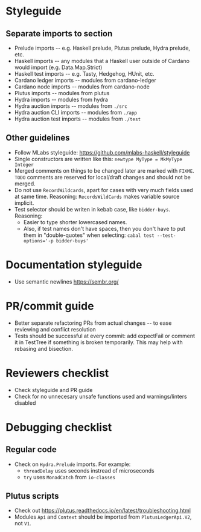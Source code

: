 # Styleguide

## Separate imports to section

* Prelude imports -- e.g. Haskell prelude, Plutus prelude, Hydra prelude, etc.
* Haskell imports -- any modules that a Haskell user outside of Cardano would import
  (e.g. Data.Map.Strict)
* Haskell test imports -- e.g. Tasty, Hedgehog, HUnit, etc.
* Cardano ledger imports -- modules from cardano-ledger
* Cardano node imports -- modules from cardano-node
* Plutus imports -- modules from plutus
* Hydra imports -- modules from hydra
* Hydra auction imports -- modules from `./src`
* Hydra auction CLI imports -- modules from `./app`
* Hydra auction test imports -- modules from `./test`

## Other guidelines

* Follow MLabs styleguide: https://github.com/mlabs-haskell/styleguide
* Single constructors are written like this:
  `newtype MyType = MkMyType Integer`
* Merged comments on things to be changed later are marked with `FIXME`.
  `TODO` comments are reserved for local/draft changes and should not be merged.
* Do not use `RecordWildcards`,
  apart for cases with very much fields used at same time.
  Reasoning: `RecordsWildCards` makes variable source implicit.
* Test selector should be writen in kebab case, like `bidder-buys`.
  Reasoning:
    * Easier to type shorter lowercased names.
    * Also, if test names don't have spaces,
    then you don't have to put them in "double-quotes" when selecting:
    `cabal test --test-options='-p bidder-buys'`

# Documentation styleguide

* Use semantic newlines https://sembr.org/

# PR/commit guide

* Better separate refactoring PRs from actual changes
  -- to ease reviewing and conflict resolution
* Tests should be successful at every commit:
  add expectFail or comment it in TestTree if something is broken temporarily.
  This may help with rebasing and bisection.

# Reviewers checklist

* Check styleguide and PR guide
* Check for no unnecesary unsafe functions used and warnings/linters disabled

# Debugging checklist

## Regular code

* Check on `Hydra.Prelude` imports. For example:
  * `threadDelay` uses seconds instread of microseconds
  * `try` uses `MonadCatch` from `io-classes`

## Plutus scripts

* Check out https://plutus.readthedocs.io/en/latest/troubleshooting.html
* Modules `Api` and `Context` should be imported from `PlutusLedgerApi.V2`,
  not `V1`.
